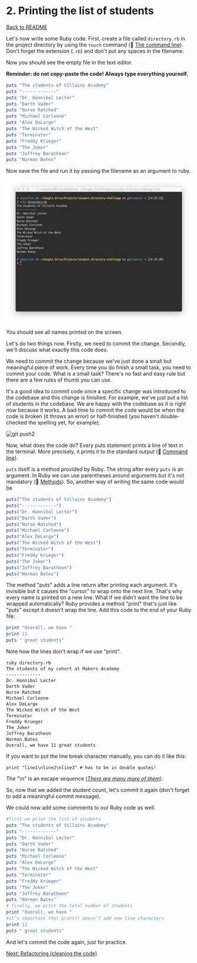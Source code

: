 # 2. Printing the list of students

[Back to README](README.md)

Let's now write some Ruby code. First, create a file called `directory.rb` in the project directory by using the `touch` command (:pill: [The command line](https://github.com/makersacademy/pre_course/blob/master/pills/command_line.md)). Don't forget the extension (`.rb`) and don't put any spaces in the filename.

Now you should see the empty file in the text editor.

**Reminder: do not copy-paste the code! Always type everything yourself.**

````ruby
puts "The students of Villains Academy"
puts "-------------"
puts "Dr. Hannibal Lecter"
puts "Darth Vader"
puts "Nurse Ratched"
puts "Michael Corleone"
puts "Alex DeLarge"
puts "The Wicked Witch of the West"
puts "Terminator"
puts "Freddy Krueger"
puts "The Joker"
puts "Joffrey Baratheon"
puts "Norman Bates"
````

Now save the file and run it by passing the filename as an argument to ruby.

![directoryexec](images/directory_exec.png)

You should see all names printed on the screen.

Let's do two things now. Firstly, we need to commit the change. Secondly, we'll discuss what exactly this code does.

We need to commit the change because we've just done a small but meaningful piece of work. Every time you do finish a small task, you need to commit your code. What is a small task? There's no fast and easy rule but there are a few rules of thumb you can use.

It's a good idea to commit code once a specific change was introduced to the codebase and this change is finished. For example, we've just put a list of students in the codebase. We are happy with the codebase as it is right now because it works. A bad time to commit the code would be when the code is broken (it throws an error) or half-finished (you haven't double-checked the spelling yet, for example).

![git push2](/images/git_push_2.png)

Now, what does the code do? Every puts statement prints a line of text in the terminal. More precisely, it prints it to the standard output (:pill: [Command line](https://github.com/makersacademy/pre_course/blob/master/pills/command_line.md)).

`puts` itself is a method provided by Ruby. The string after every `puts` is an argument. In Ruby we can use parentheses around arguments but it's not mandatory (:pill: [Methods](https://github.com/makersacademy/pre_course/blob/master/pills/methods.md)). So, another way of writing the same code would be

````ruby
puts("The students of Villains Academy")
puts("-------------")
puts("Dr. Hannibal Lecter")
puts("Darth Vader")
puts("Nurse Ratched")
puts("Michael Corleone")
puts("Alex DeLarge")
puts("The Wicked Witch of the West")
puts("Terminator")
puts("Freddy Krueger")
puts("The Joker")
puts("Joffrey Baratheon")
puts("Norman Bates")
````

The method "puts" adds a line return after printing each argument. It's invisible but it causes the "cursor" to wrap onto the next line. That's why every name is printed on a new line. What if we didn't want the line to be wrapped automatically? Ruby provides a method "print" that's just like "puts" except it doesn't wrap the line. Add this code to the end of your Ruby file:

````ruby
print "Overall, we have "
print 11
puts " great students"
````

Note how the lines don't wrap if we use "print".

````
ruby directory.rb
The students of my cohort at Makers Academy
-------------
Dr. Hannibal Lecter
Darth Vader
Nurse Ratched
Michael Corleone
Alex DeLarge
The Wicked Witch of the West
Terminator
Freddy Krueger
The Joker
Joffrey Baratheon
Norman Bates
Overall, we have 11 great students
````

If you want to put the line break character manually, you can do it like this:

````
print "line1\nline2\nline3" # has to be in double quotes!
````

The "\n" is an escape sequence (*[There are many more of them](http://en.wikibooks.org/wiki/Ruby_Programming/Strings#Escape_sequences)*).

So, now that we added the student count, let's commit it again (don't forget to add a meaningful commit message).

We could now add some comments to our Ruby code as well.

````ruby
#first we print the list of students
puts "The students of Villains Academy"
puts "-------------"
puts "Dr. Hannibal Lecter"
puts "Darth Vader"
puts "Nurse Ratched"
puts "Michael Corleone"
puts "Alex DeLarge"
puts "The Wicked Witch of the West"
puts "Terminator"
puts "Freddy Krueger"
puts "The Joker"
puts "Joffrey Baratheon"
puts "Norman Bates"
# finally, we print the total number of students
print "Overall, we have "
#it’s important that print() doesn’t add new line characters
print 11
puts " great students"
````

And let's commit the code again, just for practice.

[Next: Refactoring (cleaning the code)](03_refactoring.md)

